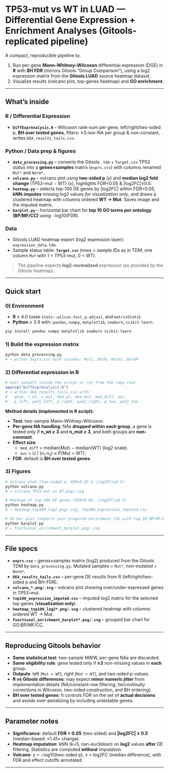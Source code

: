 # TP53-mut vs WT in LUAD — Differential Gene Expression + Enrichment Analyses (Gitools-replicated pipeline)

A compact, reproducible pipeline to:

1) Run per-gene **Mann–Whitney–Wilcoxon** differential expression (DGE) in **R** with **BH FDR** (mirrors Gitools “Group Comparison”), using a log2 expression matrix from the **Gitools LUAD** source heatmap dataset,  
2) Visualize results (volcano plot, top-genes heatmap) and **GO enrichment**.

---

## What’s inside

### R / Differential Expression
- **`DiffExprAnalysis.R`** – Wilcoxon rank-sum per gene, left/right/two-sided p, **BH over tested genes**, filters: ≥3 non-NA per group & non-constant, writes `DEA_results_tails.csv`.  

### Python / Data prep & figures
- **`data_processing.py`** – converts the Gitools `.tdm` + `Target.csv` TP53 status into a **genes×samples** matrix (`exprs.csv`) with columns renamed `Mut*` and `Norm*`.  
- **`volcano.py`** – volcano plot using **two-sided p** (y) and **median log2 fold change** (TP53-mut − WT) (x), highlights FDR<0.05 & |log2FC|≥0.5.  
- **`heatmap.py`** – selects top-100 DE genes by |log2FC| within FDR<0.05, **kNN-imputes** missing log2 values *for visualization only*, and draws a clustered heatmap with columns ordered **WT → Mut**. Saves image and the imputed matrix.  
- **`barplot.py`** – horizontal bar chart for **top 10 GO terms per ontology (BP/MF/CC)** using −log10(FDR).

### Data 

- Gitools LUAD heatmap export (log2 expression layer): `expression_data.tdm`.  
- Sample status table: **`Target.csv`** (rows = sample IDs as in TDM, one column `Mut` with 1 = TP53-mut, 0 = WT).

> The pipeline expects **log2-normalized** expression (as provided by the Gitools heatmap).

---

## Quick start

### 0) Environment

- **R** ≥ 4.0 (uses `stats::wilcox.test`, `p.adjust`, and `matrixStats`).  
- **Python** ≥ 3.9 with: `pandas`, `numpy`, `matplotlib`, `seaborn`, `scikit-learn`.

```bash
pip install pandas numpy matplotlib seaborn scikit-learn
```

### 1) Build the expression matrix

```bash
python data_processing.py
# → writes exprs.csv with columns: Mut1..MutN, Norm1..NormM
```

### 2) Differential expression in R

```r
# edit setwd() inside the script or run from the repo root
source("DiffExprAnalysis.R")
# → writes DEA_results_tails.csv with:
#   gene, n_wt, n_mut, med_wt, med_mut, med_diff, auc,
#   p_left, padj_left, p_right, padj_right, p_two, padj_two
```

**Method details (implemented in R script):**

- **Test**: two-sample Mann–Whitney–Wilcoxon.  
- **Per-gene NA handling**: NAs **dropped within each group**, a gene is tested only if **n_wt ≥ 3** and **n_mut ≥ 3**, and both groups are **non-constant**.  
- **Effect size**:  
  - `med_diff` = median(Mut) − median(WT) (log2 scale).  
  - `auc` = U / (n₁·n₂) ≈ P(Mut > WT).  
- **FDR**: default is **BH over tested genes**.

### 3) Figures

```bash
# Volcano plot (two-sided p, FDR<0.05 & |log2FC|≥0.5)
python volcano.py
# → volcano_TP53-mut_vs_WT.png/.svg

# Heatmap of top-100 DE genes (FDR<0.05, |log2FC|≥0.5)
python heatmap.py
# → heatmap_top100_log2.png/.svg, top100_expression_imputed.csv

# GO bar plot (expects your prepared enrichment CSV with top 10 BP/MF/CC)
python barplot.py
# → functional_enrichment_barplot.png/.svg
```

---

## File specs

- **`exprs.csv`** – genes×samples matrix (log2) produced from the Gitools TDM by `data_processing.py`. Mutated samples = `Mut*`, non-mutated = `Norm*`.  
- **`DEA_results_tails.csv`** – per-gene DE results from R (left/right/two-sided p and BH-FDR).  
- **`volcano_*.png/.svg`** – volcano plot showing over/under-expressed genes in TP53-mut.  
- **`top100_expression_imputed.csv`** – imputed log2 matrix for the selected top genes (**visualization only**).  
- **`heatmap_top100_log2*.png/.svg`** – clustered heatmap with columns ordered WT → Mut.  
- **`functional_enrichment_barplot*.png/.svg`** – grouped bar chart for GO:BP/MF/CC.

---

## Reproducing Gitools behavior

- **Same statistical test**: two-sample MWW, per-gene NAs are discarded.  
- **Same eligibility rule**: gene tested only if **≥3** non-missing values in **each** group.  
- **Outputs**: left (`Mut < WT`), right (`Mut > WT`), and two-sided p-values.  
- **R vs Gitools differences**: may expect **minor numeric jitter** from implementation details (NA/constant-row filtering, tie/continuity corrections in Wilcoxon, two-sided construction, and BH ordering).  
- **BH over tested genes**: It controls FDR on the set of **actual decisions** and avoids over-penalizing by including untestable genes.

---

## Parameter notes

- **Significance**: default **FDR < 0.05** (two-sided) and **|log2FC| ≥ 0.5** (median-based: ≈1.41× change).  
- **Heatmap imputation**: kNN (k=5, nan-euclidean) on **log2** values **after** DE filtering. Statistics are computed **without** imputation.  
- **Volcano**: y = −log10(two-sided p), x = log2FC (median difference), with FDR and effect cutoffs annotated.

---

